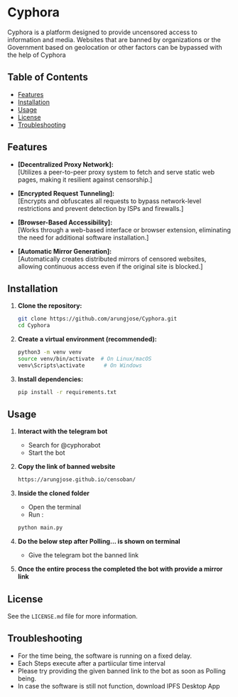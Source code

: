 # Cyphora

Cyphora is a platform designed to provide uncensored access to information and media. Websites that are banned by organizations or the Government based on geolocation or other factors can be bypassed with the help of  Cyphora

## Table of Contents

* [Features](#features)
* [Installation](#installation)
* [Usage](#usage)
* [License](#license)
* [Troubleshooting](#troubleshooting)

## Features

* **[Decentralized Proxy Network]:**  
  [Utilizes a peer-to-peer proxy system to fetch and serve static web pages, making it resilient against censorship.]

* **[Encrypted Request Tunneling]:**  
  [Encrypts and obfuscates all requests to bypass network-level restrictions and prevent detection by ISPs and firewalls.]

* **[Browser-Based Accessibility]:**  
  [Works through a web-based interface or browser extension, eliminating the need for additional software installation.]

* **[Automatic Mirror Generation]:**  
  [Automatically creates distributed mirrors of censored websites, allowing continuous access even if the original site is blocked.]

## Installation

1.  **Clone the repository:**

    ```bash
    git clone https://github.com/arungjose/Cyphora.git
    cd Cyphora
    ```

2.  **Create a virtual environment (recommended):**

    ```bash
    python3 -m venv venv
    source venv/bin/activate  # On Linux/macOS
    venv\Scripts\activate      # On Windows
    ```

3.  **Install dependencies:**

    ```bash
    pip install -r requirements.txt
    ```
    
## Usage

1.  **Interact with the telegram bot**

    * Search for @cyphorabot
    * Start the bot
  
2.  **Copy the link of banned website**
    ```bash
    https://arungjose.github.io/censoban/
    ```

4.  **Inside the cloned folder**
   
    * Open the terminal
    * Run :
    ```bash
    python main.py
    ```
5. **Do the below step after Polling... is shown on terminal**
   * Give the telegram bot the banned link
  
6. **Once the entire process the completed the bot with provide a mirror link**
  
## License

See the `LICENSE.md` file for more information.

## Troubleshooting
* For the time being, the software is running on a fixed delay.
* Each Steps execute after a partiicular time interval
* Please try providing the given banned link to the bot as soon as Polling being.
* In case the  software is still not function, download IPFS Desktop App
